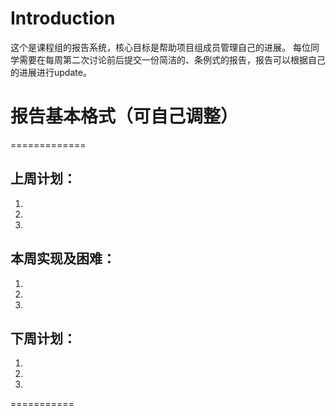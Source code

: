 # Introduction
这个是课程组的报告系统，核心目标是帮助项目组成员管理自己的进展。
每位同学需要在每周第二次讨论前后提交一份简洁的、条例式的报告，报告可以根据自己的进展进行update。

# 报告基本格式（可自己调整）

=============
## 上周计划：
1.

2.

3.

## 本周实现及困难：
1.

2.

3.

## 下周计划：
1.

2.

3.

===========
